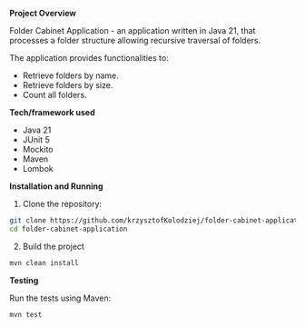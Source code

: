 
**Project Overview**

Folder Cabinet Application - an application written in Java 21, that processes a folder structure allowing recursive 
traversal of folders.

The application provides functionalities to:
- Retrieve folders by name.
- Retrieve folders by size.
- Count all folders.

**Tech/framework used** 

- Java 21
- JUnit 5
- Mockito
- Maven
- Lombok 

**Installation and Running**

1. Clone the repository:

```bash
git clone https://github.com/krzysztofKolodziej/folder-cabinet-application.git
cd folder-cabinet-application
```

2. Build the project

```bash
mvn clean install
```

**Testing**

Run the tests using Maven:

```bash
mvn test
```






